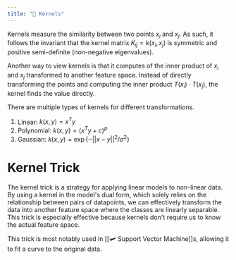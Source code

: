 ```yaml
---
title: "🍿 Kernels"
---
```

Kernels measure the similarity between two points $x_i$ and $x_j$. As such, it follows the invariant that the kernel matrix $K_{ij} = k(x_i, x_j)$ is symmetric and positive semi-definite (non-negative eigenvalues).

Another way to view kernels is that it computes of the inner product of $x_i$ and $x_j$ transformed to another feature space. Instead of directly transforming the points and computing the inner product $T(x_i) \cdot T(x_j)$, the kernel finds the value directly.

There are multiple types of kernels for different transformations.
1. Linear: $k(x, y) = x^Ty$
2. Polynomial: $k(x, y) = (x^Ty + c)^p$
3. Gaussian: $k(x, y) = \exp\{-||x-y||^2/\sigma^2\}$

# Kernel Trick
The kernel trick is a strategy for applying linear models to non-linear data. By using a kernel in the model's dual form, which solely relies on the relationship between pairs of datapoints, we can effectively transform the data into another feature space where the classes are linearly separable. This trick is especially effective because kernels don't require us to know the actual feature space.

This trick is most notably used in [[🛩️ Support Vector Machine]]s, allowing it to fit a curve to the original data.